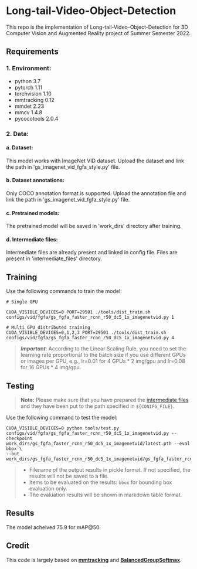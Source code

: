 # Long-tail-Video-Object-Detection


This repo is the implementation of Long-tail-Video-Object-Detection for 3D Computer Vision and Augmented Reality project of Summer Semester 2022.


## Requirements

### 1. Environment:

- python 3.7
- pytorch 1.11
- torchvision 1.10
- mmtracking 0.12
- mmdet 2.23
- mmcv 1.4.8
- pycocotools 2.0.4


### 2. Data:
#### a. Dataset:
    
This model works with ImageNet VID dataset. Upload the dataset and link the path in 'gs_imagenet_vid_fgfa_style.py' file.

#### b. Dataset annotations:

Only COCO annotation format is supported. Upload the annotation file and link the path in 'gs_imagenet_vid_fgfa_style.py' file.

#### c. Pretrained models:

The pretrained model will be saved in 'work_dirs' directory after training.

#### d. Intermediate files:
Intermediate files are already present and linked in config file. Files are present in 'intermediate_files' directory. 

## Training

Use the following commands to train the model:


```train
# Single GPU

CUDA_VISIBLE_DEVICES=0 PORT=29501 ./tools/dist_train.sh configs/vid/fgfa/gs_fgfa_faster_rcnn_r50_dc5_1x_imagenetvid.py 1

# Multi GPU distributed training
CUDA_VISIBLE_DEVICES=0,1,2,3 PORT=29501 ./tools/dist_train.sh configs/vid/fgfa/gs_fgfa_faster_rcnn_r50_dc5_1x_imagenetvid.py 4
```

> ***Important***: According to the Linear Scaling Rule, you need to set the learning rate proportional to the batch size if you use different GPUs or images per GPU, e.g., lr=0.01 for 4 GPUs * 2 img/gpu and lr=0.08 for 16 GPUs * 4 img/gpu.


## Testing

> **Note:** Please make sure that you have prepared the [intermediate files](#d-for-intermediate-files-for-bags-and-reweight-models-only) and they have been put to the path specified in `${CONIFG_FILE}`. 

Use the following command to test the model:
```test
CUDA_VISIBLE_DEVICES=0 python tools/test.py configs/vid/fgfa/gs_fgfa_faster_rcnn_r50_dc5_1x_imagenetvid.py --checkpoint work_dirs/gs_fgfa_faster_rcnn_r50_dc5_1x_imagenetvid/latest.pth --eval bbox \
--out work_dirs/gs_fgfa_faster_rcnn_r50_dc5_1x_imagenetvid/gs_fgfa_faster_rcnn_r50_dc5_1x_imagenetvid.pkl
```

> - Filename of the output results in pickle format. If not specified, the results will not be saved to a file.
> - Items to be evaluated on the results. `bbox` for bounding box evaluation only.
> - The evaluation results will be shown in markdown table format.


## Results
The model acheived 75.9 for mAP@50.

## Credit
This code is largely based on [**mmtracking**](https://github.com/open-mmlab/mmtracking) and [**BalancedGroupSoftmax**](https://github.com/FishYuLi/BalancedGroupSoftmax).
